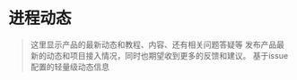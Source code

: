 # 进程动态

> 这里显示产品的最新动态和教程、内容、还有相关问题答疑等
> 发布产品最新的动态和项目接入情况，同时也期望收到更多的反馈和建议。
> 基于issue配置的轻量级动态信息

<Vssue :issue-id="1" :options="{ locale: 'zh' }" />